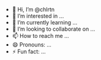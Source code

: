- 👋 Hi, I’m @chlrtn
- 👀 I’m interested in ...
- 🌱 I’m currently learning ...
- 💞️ I’m looking to collaborate on ...
- 📫 How to reach me ...
- 😄 Pronouns: ...
- ⚡ Fun fact: ...

<!---
chlrtn/chlrtn is a ✨ special ✨ repository because its `README.md` (this file) appears on your GitHub profile.
You can click the Preview link to take a look at your changes.
--->
